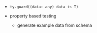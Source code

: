 - `ty.guard((data: any) data is T)`

- property based testing

  - generate example data from schema

